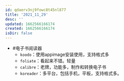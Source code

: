 ```yaml
---
id: qdaerv3nj9fowc8t45nl877
title: '2021_11_29'
desc: ''
updated: 1662566166174
created: 1662566166174
isDir: false
---
```

- #电子书阅读器
	- `koodo`：使用appimage安装使用，支持格式多
	- `foliate`：看起来不错。轻量
	- `calibre`：老牌，功能多，制作和转换电子书
	- `koreader`：多平台，包括手机，平板，支持格式多。